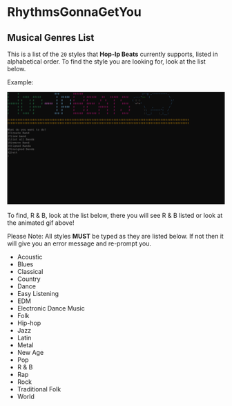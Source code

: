 # RhythmsGonnaGetYou

## Musical Genres List

This is a list of the `20` styles that **Hop-Ip Beats** currently supports, listed in alphabetical order. To find the style you are looking for, look at the list below.

Example:

![image of Finding R & B](./example2.gif)

To find, R & B, look at the list below, there you will see R & B listed or look at the animated gif above!

Please Note: All styles **MUST** be typed as they are listed below. If not then it will give you an error message and re-prompt you.

- Acoustic
- Blues
- Classical
- Country
- Dance
- Easy Listening
- EDM
- Electronic Dance Music
- Folk
- Hip-hop
- Jazz
- Latin
- Metal
- New Age
- Pop
- R & B
- Rap
- Rock
- Traditional Folk
- World
